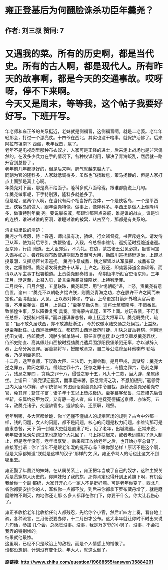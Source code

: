 # 雍正登基后为何翻脸诛杀功臣年羹尧？
## 作者: 刘三叔  赞同: 7
又遇我的菜。所有的历史啊，都是当代史。所有的古人啊，都是现代人。所有昨天的故事啊，都是今天的交通事故。哎呀呀，停不下来啊。  
今天又是周末，等等我，这个帖子我要好好写。下班开写。  
=======================================  
年老师和雍正爷的关系挺近，老妹就是侧福晋，这侧福晋啊，就是二老婆。老年年轻那会，打过一个漂亮仗。十四爷在西北，其实也没干啥事，就保护活佛了。后来阿拉布坦南下
西藏，老年截击，赢了。  
老年不是电视剧里那种布衣奴才，人家可是正经的进士，后来走上战场也是非常偶然的。在没多少兵力在手的情况下，各种权谋利用，解决了青海叛乱，然后就一路升官到总督了
。  
老年前几年都挺好的，但是后来啊，脾气就越来越大了。  
同朝为官的隆科多，人家就低调得多，虽然也飞扬跋扈，策马扬鞭的，但是人家打点上面那是真上心啊。  
年羹尧对下面，那是真不给面子。隆科多就八面玲珑，跟谁都能说上几句。  
年羹尧做事呢，下手特别狠，隆科多就差多了。  
但是呢，这两个人啊，在当代有两个相当好的变体，一个是侠客岛，一个是平西王。侠客岛的做人，跟年羹尧特像，做事上，像隆科多。平西王是做人上像隆科多，做事特别年羹
尧。要说攀亲戚，都跟谁都带点亲戚，谁是谁的战友，谁是谁的连桥，谁进过谁的窑洞，谁睡过谁的被窝，从古至今，那都是有关系的。  
  
清史稿里说的清楚：  
羹尧才气凌厉，恃上眷遇，师出屡有功，骄纵。行文诸督抚，书官斥姓名。请发侍卫从军，使为前后导引，执鞭坠镫。入觐，令总督李维钧、巡抚范时捷跪道送迎。至京师，行绝
驰道。王大臣郊迎，不为礼。在边，蒙古诸王公见必跪，额驸阿宝入谒亦如之。尝荐陕西布政使胡期恆及景灝可大用，劾四川巡抚蔡珽逮治，上即以授景灝，又擢期恆甘肃巡抚。
羹尧仆桑成鼎、魏之耀皆以从军屡擢，成鼎布政使，之耀副将。羹尧请发将吏数十从军，上许之。觐还，即劾罢驿道金南瑛等，而请以从军主事丁松署粮道。上责羹尧题奏错误，
命期恆率所劾官吏诣京师。三年正月，珽逮至，上召入见，备言羹尧暴贪诬陷状，上特宥珽罪。  
二月庚午，日月合璧，五星联珠，羹尧疏贺，用“夕惕朝乾”语，上怒，责羹尧有意倒置，谕曰：“羹尧不以朝乾夕惕许朕，则羹尧青海之功，亦在朕许不许之间而未定也。”会
期恆至，入见，上以奏对悖谬，夺官。上命更定打箭炉外增汰官兵诸事，不用羹尧议。四月，上谕曰：“羹尧举劾失当，遣将士筑城南坪，不惜番民，致惊惶生事，反以降番复叛
具奏。青海蒙古饥馑，匿不上闻。怠玩昏愦，不可复任总督，改授杭州将军。”而以锺琪署总督，命上抚远大将军印。羹尧既受代，疏言：“臣不敢久居陕西，亦不敢遽赴浙江，
今於仪徵水陆交通之处候旨。”上益怒，促羹尧赴任。山西巡抚伊都立、都统前山西巡抚范时捷、川陕总督岳锺琪、河南巡抚田文镜、侍郎黄炳、鸿胪少卿单畴书、原任直隶巡抚
赵之垣交章发羹尧罪状，侍郎史贻直、高其佩赴山西按时捷劾羹尧遣兵围郃阳民堡杀戮无辜，亦以谳辞入奏，上命分案议罪。罢羹尧将军，授閒散章京，自二等公递降至拜他喇布
勒哈番，乃尽削羹尧职。  
十二月，逮至京师，下议政大臣、三法司、九卿会鞫。是月甲戌，具狱辞：羹尧大逆之罪五，欺罔之罪九，僭越之罪十六，狂悖之罪十三，专擅之罪六，忌刻之罪六，残忍之罪四
，贪黩之罪十八，侵蚀之罪十五，凡九十二款，当大辟，亲属缘坐。上谕曰：“羹尧谋逆虽实，而事迹未著，朕念青海之功，不忍加极刑。”遣领侍卫内大臣马尔赛、步军统领阿
齐图赍诏谕羹尧狱中令自裁。遐龄及羹尧兄希尧夺官，免其罪；斩其子富；诸子年十五以上皆戍极边。羹尧幕客邹鲁、汪景祺先后皆坐斩，亲属给披甲为奴。又有静一道人者，四
川巡抚宪德捕送京师，亦诛死。五年，赦羹尧诸子，交遐龄管束。遐龄旋卒，还原职，赐祭。  
  
老年到哪，多大官都给跪，你丫还懂不懂旗人的规矩官场的规则？古今中外都一样，钱的问题，女人的问题，都不是问题，核心的问题是权力问题。李维钧那可是直隶总督，天下
第一封疆大吏就是直隶了吧，见了老年，出城跪迎。正常来说，老年应该急匆匆跑过来也施加个大礼回了，马上搀扶起来，或者老远瞧见了派人制止，但是老年没有，老年很享受
。后来雍正收拾老年之后，也开始办李总督了，直接写批语：你丫当年不是跟老年混的挺开心吗？瞅你那怂样！原话不是这个啊，但是大家都知道“朕就是这样的汉子”那样的文
风，雍正爷骂人的话也比这文不到哪里去。  
  
雍正娶了年羹尧的妹妹，在从属关系上，雍正把年当成了自己的奴才，这种主奴关系是贯穿旗人历史的。你妹妹归了我的旗，那你肯定也得升到正黄旗下啊，有机会我给你一个副
都统，大家开开心心一家人不是挺好嘛。可是老年你变了，西北几省你都要安排你的人，军权你一点都不放，到后来你都拿下罗布藏丹增了，就是磨磨蹭蹭不剿灭，内地你还让那
么多人都拜在你门下，你要干什么，你太让我伤心了。  
  
雍正爷收拾老年比收拾任何人都残忍，先给你个小官，然后听四方上奏，看各地上疏，各种流言，三月份说要办你，十二月份才公布。这大半年就让你时不时出来说几句话，参加
几个会，总感觉没事。没事，我是万岁爷的小舅子，没事，不会把我弄的特别惨的。  
结果就他最惨。  
这里啊，已经不只是政治上的敌视，而是个人情感上的憎恨了。  
谁都没想到，计划没有变化快，年大人，就这么倒了。

#### 原链接: http://www.zhihu.com/question/19668555/answer/35884291